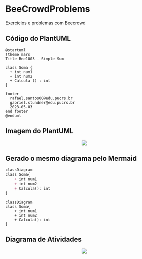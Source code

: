 # BeeCrowdProblems
Exercícios e problemas com Beecrowd

## Código do PlantUML

```plantuml
@startuml
!theme mars
Title Bee1003 - Simple Sum

class Soma {
  + int num1
  + int num2
  + Calcula () : int
}

footer
  rafael.santos00@edu.pucrs.br
  gabriel.stundner@edu.pucrs.br
  2023-05-03
end footer
@enduml
```

## Imagem do PlantUML

<p align="center">
  <img src="https://user-images.githubusercontent.com/18719295/236072410-b75bf58f-f3be-42b9-b718-e1dab8ccddc1.png">
</p>

## Gerado o mesmo diagrama pelo Mermaid

```md
classDiagram
class Soma{
    + int num1
    + int num2
    + Calcula(): int
}
```

```mermaid
classDiagram
class Soma{
    + int num1
    + int num2
    + Calcula(): int
}
```

## Diagrama de Atividades

<p align="center">
  <img src="https://user-images.githubusercontent.com/51725245/236074764-c6140bb0-69c2-4520-8fc7-96e34814648f.png">
</p>
